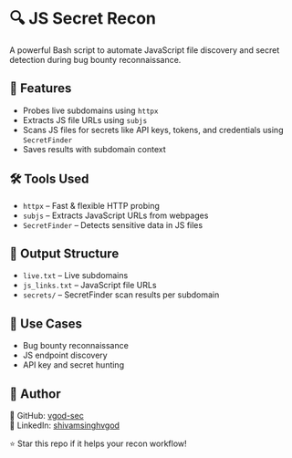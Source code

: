 # 🔍 JS Secret Recon

A powerful Bash script to automate JavaScript file discovery and secret detection during bug bounty reconnaissance.

## 🚀 Features

- Probes live subdomains using `httpx`
- Extracts JS file URLs using `subjs`
- Scans JS files for secrets like API keys, tokens, and credentials using `SecretFinder`
- Saves results with subdomain context

## 🛠 Tools Used

- `httpx` – Fast & flexible HTTP probing
- `subjs` – Extracts JavaScript URLs from webpages
- `SecretFinder` – Detects sensitive data in JS files

## 📁 Output Structure

- `live.txt` – Live subdomains
- `js_links.txt` – JavaScript file URLs
- `secrets/` – SecretFinder scan results per subdomain

## 📌 Use Cases

- Bug bounty reconnaissance
- JS endpoint discovery
- API key and secret hunting

## 🔗 Author

👤 GitHub: [vgod-sec](https://github.com/vgod-sec)  
💼 LinkedIn: [shivamsinghvgod](https://linkedin.com/in/shivam-thakur1)

⭐ Star this repo if it helps your recon workflow!
